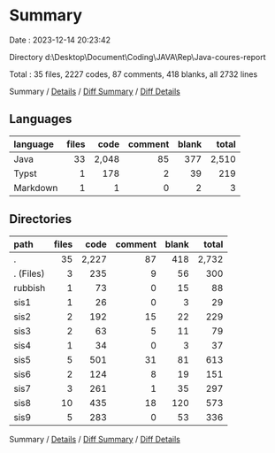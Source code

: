 # Summary

Date : 2023-12-14 20:23:42

Directory d:\\Desktop\\Document\\Coding\\JAVA\\Rep\\Java-coures-report

Total : 35 files,  2227 codes, 87 comments, 418 blanks, all 2732 lines

Summary / [Details](details.md) / [Diff Summary](diff.md) / [Diff Details](diff-details.md)

## Languages
| language | files | code | comment | blank | total |
| :--- | ---: | ---: | ---: | ---: | ---: |
| Java | 33 | 2,048 | 85 | 377 | 2,510 |
| Typst | 1 | 178 | 2 | 39 | 219 |
| Markdown | 1 | 1 | 0 | 2 | 3 |

## Directories
| path | files | code | comment | blank | total |
| :--- | ---: | ---: | ---: | ---: | ---: |
| . | 35 | 2,227 | 87 | 418 | 2,732 |
| . (Files) | 3 | 235 | 9 | 56 | 300 |
| rubbish | 1 | 73 | 0 | 15 | 88 |
| sis1 | 1 | 26 | 0 | 3 | 29 |
| sis2 | 2 | 192 | 15 | 22 | 229 |
| sis3 | 2 | 63 | 5 | 11 | 79 |
| sis4 | 1 | 34 | 0 | 3 | 37 |
| sis5 | 5 | 501 | 31 | 81 | 613 |
| sis6 | 2 | 124 | 8 | 19 | 151 |
| sis7 | 3 | 261 | 1 | 35 | 297 |
| sis8 | 10 | 435 | 18 | 120 | 573 |
| sis9 | 5 | 283 | 0 | 53 | 336 |

Summary / [Details](details.md) / [Diff Summary](diff.md) / [Diff Details](diff-details.md)